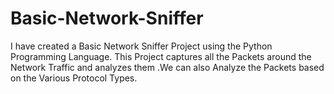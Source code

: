 # Basic-Network-Sniffer
I have created a Basic Network Sniffer Project using the Python Programming Language. This Project captures all the Packets around the Network Traffic and analyzes them .We can also Analyze the Packets based on the Various Protocol Types.
